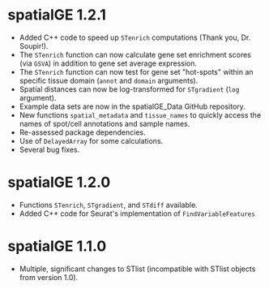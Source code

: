 # spatialGE 1.2.1

* Added C++ code to speed up `STenrich` computations (Thank you, Dr. Soupir!).
* The `STenrich` function can now calculate gene set enrichment scores (via `GSVA`) in addition to gene set average expression.
* The `STenrich` function can now test for gene set "hot-spots" within an specific tissue domain (`annot` and `domain` arguments).
* Spatial distances can now be log-transformed for `STgradient` (`log` argument).
* Example data sets are now in the spatialGE_Data GitHub repository.
* New functions `spatial_metadata` and `tissue_names` to quickly access the names of spot/cell annotations and sample names.
* Re-assessed package dependencies.
* Use of `DelayedArray` for some calculations.
* Several bug fixes.

# spatialGE 1.2.0

* Functions `STenrich`, `STgradient`, and `STdiff` available.
* Added C++ code for Seurat's implementation of `FindVariableFeatures`

# spatialGE 1.1.0

* Multiple, significant changes to STlist (incompatible with STlist objects from version 1.0).
